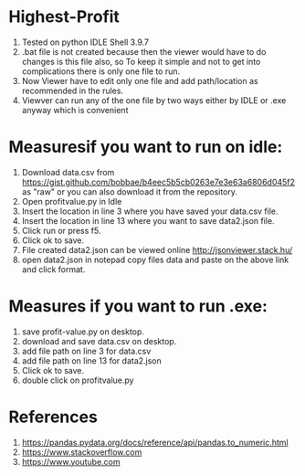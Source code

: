# Highest-Profit
1. Tested on python IDLE Shell 3.9.7
2. .bat file is not created because then the viewer would have to do changes is this file also, so To keep it simple and not to get into complications there is only one file to run.
3. Now Viewer have to edit only one file and add path/location as recommended in the rules.
4. Viewver can run any of the one file by two ways either by IDLE or .exe anyway which is convenient
# Measuresif you want to run on idle:
1. Download data.csv from https://gist.github.com/bobbae/b4eec5b5cb0263e7e3e63a6806d045f2 as "raw" or you can also download it from the repository.
2. Open profitvalue.py in Idle
3. Insert the location in line 3 where you have saved your data.csv file.
4. Insert the location in line 13 where you want to save data2.json file.
5. Click run or press f5.
6. Click ok to save.
7. File created data2.json can be viewed online http://jsonviewer.stack.hu/
8. open data2.json in notepad copy files data and paste on the above link and click format.
# Measures if you want to run .exe:
1. save profit-value.py on desktop.
2. download and save data.csv on desktop.
3. add file path on line 3 for data.csv
4. add file path on line 13 for data2.json
5. Click ok to save.
6. double click on profitvalue.py
# References
1. https://pandas.pydata.org/docs/reference/api/pandas.to_numeric.html
2. https://www.stackoverflow.com
3. https://www.youtube.com
